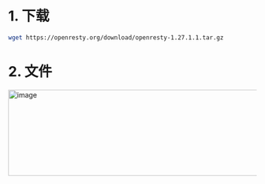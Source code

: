 # 1. 下载
```bash
wget https://openresty.org/download/openresty-1.27.1.1.tar.gz
```

# 2. 文件

<img width="569" height="175" alt="image" src="https://github.com/user-attachments/assets/ec3fbf8f-4373-4617-8d13-46b449c72c02" />

